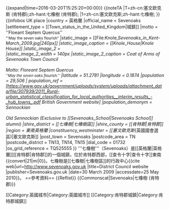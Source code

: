 {{expand|time=2016-03-20T15:25:20+00:00}}
{{noteTA
|T=zh-cn:塞文欧克斯 (肯特郡);zh-hant:七橡樹 (肯特郡);
|1=zh-cn:塞文欧克斯;zh-hant:七橡樹;
}}
{{infobox UK place
|country =                  英格蘭
|official_name =            Sevenoaks
|settlement_type =          [[Town_status_in_the_United_Kingdom|城鎮]]
|motto =                    ''Floeant Septem Quercus''<br/><small>"'May the seven oaks flourish"</small>
|static_image =             [[File:Knole,_Sevenoaks_in_Kent_-_March_2009.jpg|240px]]
|static_image_caption =     [[Knole_House|Knole House]]
|static_image_2 =           
|static_image_2_width =     140px
|static_image_2_caption =   Coat of Arms of Sevenoaks Town Council<br/><br/>Motto: Floreant Septem Quercus<br/><small>''May the seven oaks flourish.''</small>
|latitude =                 51.2781
|longitude =                0.1874
|population = 29,506
| population_ref =          <ref>[https://www.gov.uk/government/uploads/system/uploads/attachment_data/file/307939/2011_Rural-urban_statistical_classification_for_local_authorities__interim_results_-_hub_towns_.pdf British Government website]</ref>
 |population_demonym =      Sennockian<br/><br/>Old Sennockian (Exclusive to [[Sevenoaks_School|Sevenoaks School]] alumni)<ref name=old_sennockian/>
 |shire_district =          [[七橡樹|七橡樹區]]
|shire_county =             [[肯特郡|肯特郡]]
|region =                   東南英格蘭
|constituency_westminster = [[塞文歐克斯_(英國國會選區)|塞文歐克斯]]
|post_town =                Sevenoaks
|postcode_area =            TN
|postcode_district =        TN13, TN14, TN15
|dial_code =                01732
|os_grid_reference =        TQ525555
}}
'''七橡樹'''（Sevenoaks）是[[英格蘭|英格蘭]][[肯特郡|肯特郡]]的一個城鎮，位於肯特郡西部，[[查令十字|查令十字]]東南{{convert|21|mi|0}}。七橡樹是[[七橡樹|七橡樹區]]的行政中心<ref>{{cite web|url=http://www.sevenoaks.gov.uk |title=District Council website |publisher=Sevenoaks.gov.uk |date=30 March 2009 |accessdate=25 May 2010}}</ref>。
==參考資料==
{{Reflist}}
{{Commonscat|Sevenoaks|七橡樹 (肯特郡)}}

[[Category:英國城市|Category:英國城市]]
[[Category:肯特郡城鎮|Category:肯特郡城鎮]]